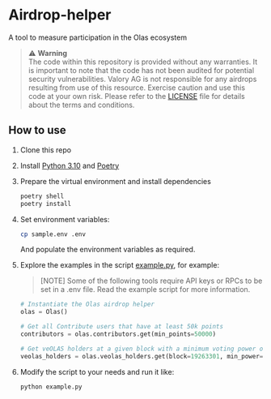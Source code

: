 # Airdrop-helper

A tool to measure participation in the Olas ecosystem

> :warning: **Warning** <br />
> The code within this repository is provided without any warranties. It is important to note that the code has not been audited for potential security vulnerabilities.
> Valory AG is not responsible for any airdrops resulting from use of this resource.
> Exercise caution and use this code at your own risk. Please refer to the [LICENSE](./LICENSE) file for details about the terms and conditions.

## How to use

1. Clone this repo

2. Install [Python 3.10](https://www.python.org/downloads/) and [Poetry](https://python-poetry.org/docs/)

3. Prepare the virtual environment and install dependencies
    ```bash
    poetry shell
    poetry install
    ```

4. Set environment variables:
    ```bash
    cp sample.env .env
    ```
    And populate the environment variables as required.

5. Explore the examples in the script [example.py](https://github.com/valory-xyz/airdrop-helper/blob/main/example.py), for example:

    > [NOTE]
    > Some of the following tools require API keys or RPCs to be set in a .env file. Read the example script for more information.

    ```python
    # Instantiate the Olas airdrop helper
    olas = Olas()

    # Get all Contribute users that have at least 50k points
    contributors = olas.contributors.get(min_points=50000)

    # Get veOLAS holders at a given block with a minimum voting power of 100
    veolas_holders = olas.veolas_holders.get(block=19263301, min_power=100)
    ``````

6. Modify the script to your needs and run it like:
    ```bash
    python example.py
    ```
